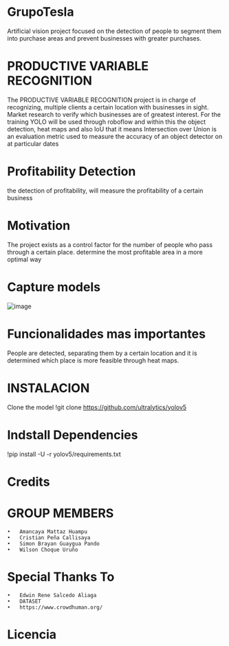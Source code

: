 # GrupoTesla

Artificial vision project focused on the detection of people to segment them into purchase areas and prevent businesses with greater purchases.

# PRODUCTIVE VARIABLE RECOGNITION
The PRODUCTIVE VARIABLE RECOGNITION project is in charge of recognizing, multiple clients a certain location with businesses in sight. Market research to verify which businesses are of greatest interest. For the training YOLO will be used through roboflow and within this the object detection, heat maps and also IoU that it means Intersection over Union is an evaluation metric used to measure the accuracy of an object detector on at particular dates

# Profitability Detection
the detection of profitability, will measure the profitability of a certain business

# Motivation
The project exists as a control factor for the number of people who pass through a certain place. determine the most profitable area in a more optimal way

# Capture models
![image](https://user-images.githubusercontent.com/114891698/204981817-99dcb53b-e991-459a-9014-164a685a2173.png)

# Funcionalidades mas importantes
People are detected, separating them by a certain location and it is determined which place is more feasible through heat maps.

# INSTALACION
Clone the model
!git clone https://github.com/ultralytics/yolov5

# Indstall Dependencies
!pip install -U -r yolov5/requirements.txt

# Credits

  # GROUP MEMBERS
    •	Amancaya Mattaz Huampu
    •	Cristian Peña Callisaya
    •	Simon Brayan Guaygua Pando
    •	Wilson Choque Uruño
    
  # Special Thanks To
    •	Edwin Rene Salcedo Aliaga
    •	DATASET
    •	https://www.crowdhuman.org/
    
# Licencia
